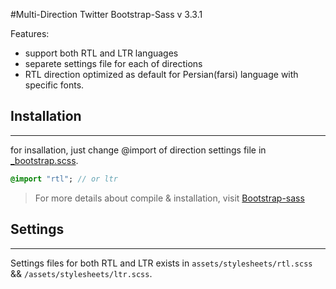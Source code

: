 #Multi-Direction Twitter Bootstrap-Sass v 3.3.1

Features:
- support both RTL and LTR languages
- separete settings file for each of directions
- RTL direction optimized as default for Persian(farsi) language with specific fonts.

## Installation
------
for insallation, just change @import of direction settings file in [_bootstrap.scss](assets/stylesheets/_bootstrap.scss).
```sass
@import "rtl"; // or ltr
```
> For more details about compile & installation, visit [Bootstrap-sass](https://github.com/twbs/bootstrap-sass)

## Settings
------
Settings files for both RTL and LTR exists in `assets/stylesheets/rtl.scss` && `/assets/stylesheets/ltr.scss`.
